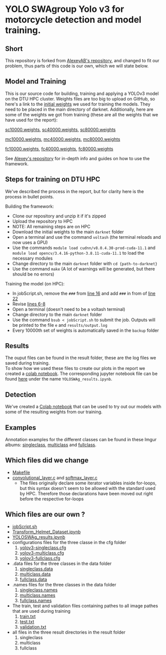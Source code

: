 # YOLO SWAgroup Yolo v3 for motorcycle detection and model training.
## Short 
This repository is forked from [AlexeyAB's repository](https://github.com/AlexeyAB), and changed to fit our problem, thus parts of this code is our own, which we will state below.

## Model and Training
This is our source code for building, training and applying a YOLOv3 model on the DTU HPC cluster. Weights files are too big to upload on GitHub, so here's a link to the [initial weights](https://pjreddie.com/media/files/darknet53.conv.74) we used for training the models. They need to be placed in the main directory of darknet. Additionally, here are some of the weights we got from training (these are all the weights that we have used for the report):

[sc10000.weights](https://drive.google.com/uc?export=download&id=1wklpTEy81ja4hc_gFpvkgINI5EuhPPox), [sc40000.weights](https://drive.google.com/uc?export=download&id=1OBPpCRM0RzoqZFP8lqgAWIMAaMwk6Rs_), [sc80000.weights](https://drive.google.com/uc?export=download&id=1thk8p4XQoPwGu-PKtYGWQmW_-_M1fn_1)


[mc10000.weights](https://drive.google.com/uc?export=download&id=1-0REP3Qc_K-AcEMLzerSZEQQPwwYWPpa), [mc40000.weights](https://drive.google.com/uc?export=download&id=1z2wtcS7tl7OLQMpnLqm06m8NJf1uHzrk), [mc80000.weights](https://drive.google.com/uc?export=download&id=10h9jMU-SZdvDmHjsXq_pDoBL4BRr6sGn)


[fc10000.weights](https://drive.google.com/uc?export=download&id=1JyOqdfigz80wRVwtcTAM3Lzcg_9yUjxg), [fc40000.weights](https://drive.google.com/uc?export=download&id=1WCIATMEOWh1Csa7NwmDX1IJkKfQnQ4qI), [fc80000.weights](https://drive.google.com/uc?export=download&id=1Ow0rRmd0mAqgvlr55GTkijUl9pGKSiVR)

See [Alexey's repository](https://github.com/AlexeyAB/darknet#how-to-train-to-detect-your-custom-objects) for in-depth info and guides on how to use the framework.

## Steps for training on DTU HPC
We've described the process in the report, but for clarity here is the process in bullet points.

Building the framework:
- Clone our repository and unzip it if it's zipped
- Upload the repository to HPC
- NOTE: All remaining steps are on HPC
- Download the initial weights to the main `darknet` folder
- Open a terminal and use the command `voltash` (the terminal reloads and now uses a GPU)
- Use the commands `module load cudnn/v8.0.4.30-prod-cuda-11.1` and `module load opencv/3.4.16-python-3.8.11-cuda-11.1` to load the necessary modules
- Change directory to the main `darknet` folder with `cd {path-to-darknet}`
- Use the command `make` (A lot of warnings will be generated, but there should be no errors)

Training the model (on HPC):
- In jobScript.sh, remove the `###` from [line 16](https://github.com/s174508/darknet/blob/master/jobScript.sh#L16) and add `###` in from of [line 22](https://github.com/s174508/darknet/blob/master/jobScript.sh#L22)
- Revise [lines 6-8](https://github.com/s174508/darknet/blob/master/jobScript.sh#L6-L8)
- Open a terminal (doesn't need to be a voltash terminal)
- Change directory to the main `darknet` folder
- Use the command `bsub < jobScript.sh` to submit the job. Outputs will be printed to the file `e` and `results/output.log`
- Every 10000th set of weights is automatically saved in the `backup` folder

## Results 
The ouput files can be found in the result folder, these are the log files we saved during training.   
To show how we used these files to create our plots in the report we created a [colab notebook](https://colab.research.google.com/drive/1KukcY0026BplZ4Mo4YG2Bz6EKsHtjZHN?usp=sharing). The corresponding jupyter notebook file can be found [here](YOLOSWAg_results.ipynb) under the name `YOLOSWAg_results.ipynb`.

## Detection
We've created a [Colab notebook](https://colab.research.google.com/drive/1ULT6TugpDRaLTk-CB3neusN_xTtCpTZk) that can be used to try out our models with some of the resulting weights from our training.

## Examples
Annotation examples for the different classes can be found in these Imgur albums: [singleclass](https://imgur.com/a/SrPj2mf), [multiclass](https://imgur.com/a/YZeurLa) and [fullclass](https://imgur.com/a/hpFyVRu).

## Which files did we change
 - [Makefile](Makefile)
 - [convolutional_layer.c](src/convolutional_layer.c) and [softmax_layer.c](src/softmax_layer.c)
     - The files originally declare some iterator variables inside for-loops, but this syntax doesn't seem to be allowed with the standard used by HPC. Therefore those declarations have been moved out right before the respective for-loops

## Which files are our own ? 
- [jobScript.sh](jobScript.sh)
- [Transform_Helmet_Dataset.ipynb](Transform_Helmet_Dataset.ipynb) 
- [YOLOSWAg_results.ipynb](YOLOSWAg_results.ipynb)
- configurations files for the three classe in the cfg folder
     1. [yolov3-singleclass.cfg](cfg/yolov3-singleclass.cfg)
     2. [yolov3-multiclass.cfg](cfg/yolov3-multiclass.cfg)
     3. [yolov3-fullclass.cfg](cfg/yolov3-fullclass.cfg)
-  .data files for the three classes in the data folder
     1. [singleclass.data](data/singleclass.data)
     2. [multiclass.data](data/multiclass.data)
     3. [fullclass.data](data/fullclass.data)
-  .names files for the three classes in the data folder
     1. [singleclass.names](data/singleclass.names)
     2. [multiclass.names](data/multiclass.names)
     3. [fullclass.names](data/fullclass.names)
- The train, test and validation files containing pathes to all image pathes that are used during training 
     1. [train.txt](data/train.txt)
     2. [test.txt](data/test.txt)
     3. [validation.txt](data/validation.txt)
- all files in the three result directories in the result folder
     1. singleclass
     2. multiclass
     3. fullclass
